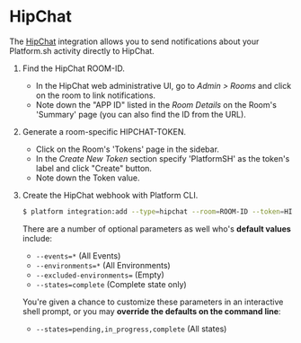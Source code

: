 # HipChat

The [HipChat](https://hipchat.com) integration allows you to send notifications about your Platform.sh activity directly to HipChat.

1.  Find the HipChat ROOM-ID.

    * In the HipChat web administrative UI, go to _Admin > Rooms_ and click on the room to link notifications.
    * Note down the "APP ID" listed in the _Room Details_ on the Room's 'Summary' page (you can also find the ID from the URL).
    
2.  Generate a room-specific HIPCHAT-TOKEN.
    
    * Click on the Room's 'Tokens' page in the sidebar.
    * In the _Create New Token_ section specify 'PlatformSH' as the token's label and click "Create" button.
    * Note down the Token value.
    
3.  Create the HipChat webhook with Platform CLI.

    ```bash
    $ platform integration:add --type=hipchat --room=ROOM-ID --token=HIPCHAT-TOKEN
    ```

    There are a number of optional parameters as well who's **default values** include: 

    * `--events=*`  (All Events)
    * `--environments=*`  (All Environments)
    * `--excluded-environments=` (Empty)
    * `--states=complete`  (Complete state only)
    
    You're given a chance to customize these parameters in an interactive shell prompt, or you may **override the defaults on the command line**:
    
    * `--states=pending,in_progress,complete` (All states)
